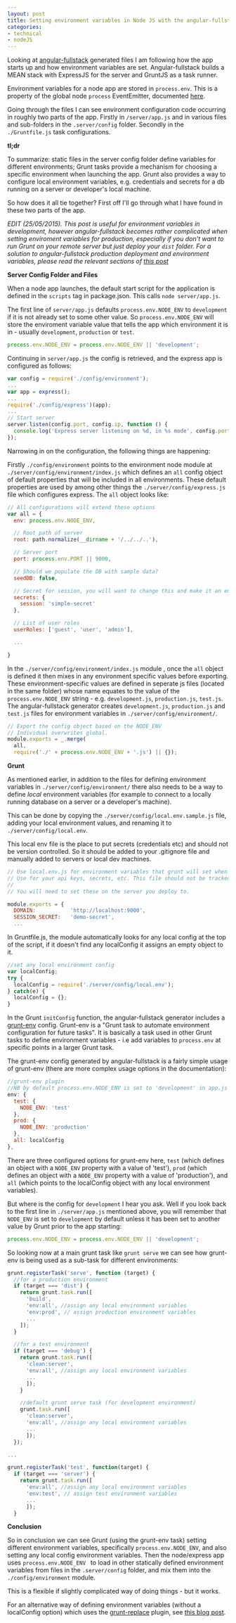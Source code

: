```yaml
---
layout: post
title: Setting environment variables in Node JS with the angular-fullstack generator
categories:
- technical
- nodeJS
---
```


Looking at [angular-fullstack](https://github.com/DaftMonk/generator-angular-fullstack) generated files I am following how the app starts up and how environment variables are set. Angular-fullstack builds a MEAN stack with ExpressJS for the server and GruntJS as a task runner.

Environment variables for a node app are stored in `process.env`. This is a property of the global node `process` EventEmitter, documented [here](http://nodejs.org/api/process.html#process_process_env).

Going through the files I can see environment configuration code occurring in roughly two parts of the app. Firstly in `/server/app.js` and in various files and sub-folders in the `.server/config` folder. Secondly in the `./Gruntfile.js` task configurations.

**tl;dr**

To summarize: static files in the server config folder define variables for different environments; Grunt tasks provide a mechanism for choosing a specific environment when launching the app. Grunt also provides a way to configure local environment variables, e.g. credentials and secrets for a db running on a server or developer's local machine.

So how does it all tie together? First off I'll go through what I have found in these two parts of the app.

*EDIT (25/05/2015). This post is useful for environment variables in development, however angular-fullstack becomes rather complicated when setting enviroment variables for production, especially if you don't want to run Grunt on your remote server but just deploy your `dist` folder. For a solution to angular-fullstack production deployment and environment variables, please read the relevant sections of [this post](/technical/nodejs/angularjs/mongodb/Deploying-an-angular-fullstack-app-with-mongoDB-to-AWS-EC2-free-tier/)*

**Server Config Folder and Files**

When a node app launches, the default start script for the application is defined in the `scripts` tag in package.json. This calls `node server/app.js`.

The first line of `server/app.js` defaults `process.env.NODE_ENV` to `development` if it is not already set to some other value. So `process.env.NODE_ENV` will store the enviroment variable value that tells the app which environment it is in - usually `development`, `production` or `test`.

```javascript
process.env.NODE_ENV = process.env.NODE_ENV || 'development';
```

Continuing in `server/app.js` the config is retrieved, and the express app is configured as follows:

```javascript
var config = require('./config/environment');
...
var app = express();
...
require('./config/express')(app);
...
// Start server
server.listen(config.port, config.ip, function () {
  console.log('Express server listening on %d, in %s mode', config.port, app.get('env'));
});
```

Narrowing in on the configuration, the following things are happening:

Firstly `./config/environment` points to the environment node module at `./server/config/environment/index.js` which defines an `all` config object of default properties that will be included in all environments. These default properties are used by among other things the `./server/config/express.js` file which configures express. The `all` object looks like:

```javascript
// All configurations will extend these options
var all = {
  env: process.env.NODE_ENV,

  // Root path of server
  root: path.normalize(__dirname + '/../../..'),

  // Server port
  port: process.env.PORT || 9000,

  // Should we populate the DB with sample data?
  seedDB: false,

  // Secret for session, you will want to change this and make it an environment variable
  secrets: {
    session: 'simple-secret'
  },

  // List of user roles
  userRoles: ['guest', 'user', 'admin'],

  ...

}
```

In the `./server/config/environment/index.js` module , once the `all` object is defined it then mixes in any environment specific values before exporting. These environment-specific values are defined in seperate js files (located in the same folder) whose name equates to the value of the `process.env.NODE_ENV` string - e.g. `development.js`, `production.js`, `test.js`. The angular-fullstack generator creates `development.js`, `production.js` and `test.js` files for environment variables in `./server/config/environment/`.

```javascript
// Export the config object based on the NODE_ENV
// Individual overwrites global.
module.exports = _.merge(
  all,
  require('./' + process.env.NODE_ENV + '.js') || {});
```

**Grunt**

As mentioned earlier, in addition to the files for defining environment variables in `./server/config/environment/` there also needs to be a way to define *local* environment variables (for example to connect to a locally running database on a server or a developer's machine).

This can be done by copying the `./server/config/local.env.sample.js` file, adding your local environment values, and renaming it to `./server/config/local.env`.

This local env file is the place to put secrets (credentials etc) and should not be version controlled. So it should be added to your .gitignore file and manually added to servers or local dev machines.

```javascript
// Use local.env.js for environment variables that grunt will set when the server starts locally.
// Use for your api keys, secrets, etc. This file should not be tracked by git.
//
// You will need to set these on the server you deploy to.

module.exports = {
  DOMAIN:           'http://localhost:9000',
  SESSION_SECRET:   'demo-secret',
  ...
```

In Gruntfile.js, the module automatically looks for any local config at the top of the script, if it doesn't find any localConfig it assigns an empty object to it.

```javascript
//set any local environment config
var localConfig;
try {
  localConfig = require('./server/config/local.env');
} catch(e) {
  localConfig = {};
}
```

In the Grunt `initConfig` function, the angular-fullstack generator includes a [grunt-env](https://www.npmjs.com/package/grunt-env) config. Grunt-env is a "Grunt task to automate environment configuration for future tasks". It is basically a task used in other Grunt tasks to define environment variables - i.e add variables to `process.env` at specific points in a larger Grunt task.

The grunt-env config generated by angular-fullstack is a fairly simple usage of grunt-env (there are more complex usage options in the documentation):

```javascript
//grunt-env plugin
//NB by default process.env.NODE_ENV is set to 'development' in app.js
env: {
  test: {
    NODE_ENV: 'test'
  },
  prod: {
    NODE_ENV: 'production'
  },
  all: localConfig
},
```

There are three configured options for grunt-env here, `test` (which defines an object with a `NODE_ENV` property with a value of 'test'),  `prod` (which defines an object with a `NODE_ENV` property with a value of 'production'), and `all` (which points to the localConfig object with any local environment variables).

But where is the config for `development` I hear you ask. Well if you look back to the first line in `./server/app.js` mentioned above, you will remember that `NODE_ENV` is set to `development` by default unless it has been set to another value by Grunt prior to the app starting:

```javascript
process.env.NODE_ENV = process.env.NODE_ENV || 'development';
```

So looking now at a main grunt task like `grunt serve` we can see how grunt-env is being used as a sub-task for different environments:

```javascript
grunt.registerTask('serve', function (target) {
  //for a production environment
  if (target === 'dist') {
    return grunt.task.run([
      'build',
      'env:all', //assign any local environment variables
      'env:prod', // assign production environment variables
      ...
    ]);
  }

  //for a test environment
  if (target === 'debug') {
    return grunt.task.run([
      'clean:server',
      'env:all', //assign any local environment variables
      ...
      ]);
    }

    //default grunt serve task (for development environment)
    grunt.task.run([
      'clean:server',
      'env:all', //assign any local environment variables
      ...
      ]);
  });

...

grunt.registerTask('test', function(target) {
  if (target === 'server') {
    return grunt.task.run([
      'env:all', //assign any local environment variables
      'env:test', // assign test environment variables
      ...
      ]);
  }
```

**Conclusion**

So in conclusion we can see Grunt (using the grunt-env task) setting different environment variables, specifically `process.env.NODE_ENV`, and also setting any local config environment variables. Then the node/express app uses `process.env.NODE_ENV ` to load in other statically defined environment variables from files in the `.server/config` folder, and mix them into the `./config/environment` module.

This is a flexible if slightly complicated way of doing things - but it works.

For an alternative way of defining environment variables (without a localConfig option)
which uses the [grunt-replace](https://github.com/outaTiME/grunt-replace) plugin, see [this blog post](http://newtriks.com/2013/11/29/environment-specific-configuration-in-angularjs-using-grunt/).
